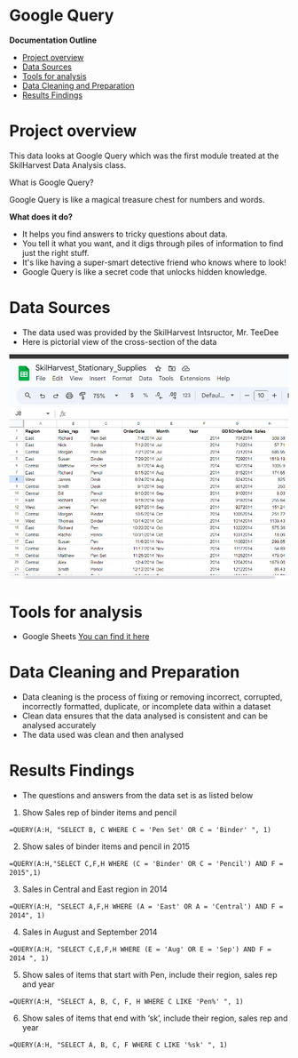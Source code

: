 # Google Query 

**Documentation Outline**
- [Project overview](#project-overview)
- [Data Sources](#data-sources)
- [Tools for analysis](#tools-for-analysis)
- [Data Cleaning and Preparation](#data-cleaning-and-preparation)
- [Results Findings](#results-findings)

  
# Project overview
This data looks at Google Query which was the first module treated at the SkilHarvest Data Analysis class.

What is Google Query? 

Google Query is like a magical treasure chest for numbers and words.

**What does it do?**
- It helps you find answers to tricky questions about data.
- You tell it what you want, and it digs through piles of information to find just the right stuff.
- It's like having a super-smart detective friend who knows where to look!
- Google Query is like a secret code that unlocks hidden knowledge. 

# Data Sources
- The data used was provided by the SkilHarvest Intsructor, Mr. TeeDee
- Here is pictorial view of the cross-section of the data

![stationarysupplies](stationarysupplies.png)

  
# Tools for analysis
- Google Sheets [You can find it here](https://docs.google.com/spreadsheets/u/0/?ec=asw-sheets-hero-goto)

# Data Cleaning and Preparation
- Data cleaning is the process of fixing or removing incorrect, corrupted, incorrectly formatted, duplicate, or incomplete data within a dataset
- Clean data ensures that the data analysed is consistent and can be analysed accurately
- The data used was clean and then analysed

# Results Findings
- The questions and answers from the data set is as listed below
  
1. Show Sales rep of binder items and pencil
   
```
=QUERY(A:H, "SELECT B, C WHERE C = 'Pen Set' OR C = 'Binder' ", 1)
```



2. Show sales of binder items and pencil in 2015

```
=QUERY(A:H,"SELECT C,F,H WHERE (C = 'Binder' OR C = 'Pencil') AND F = 2015",1)
```


3. Sales in Central and East region in 2014

```
=QUERY(A:H, "SELECT A,F,H WHERE (A = 'East' OR A = 'Central') AND F = 2014", 1)
```


4. Sales in August and September 2014

```
=QUERY(A:H, "SELECT C,E,F,H WHERE (E = 'Aug' OR E = 'Sep') AND F = 2014 ", 1)
```


5. Show sales of items that start with Pen, include their region, sales rep and year

```
=QUERY(A:H, "SELECT A, B, C, F, H WHERE C LIKE 'Pen%' ", 1)
```


6. Show sales of items that end with ‘sk’, include their region, sales rep and year

```
=QUERY(A:H, "SELECT A, B, C, F WHERE C LIKE '%sk' ", 1)
```



